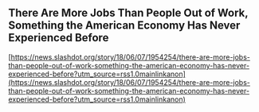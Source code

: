 ## There Are More Jobs Than People Out of Work, Something the American Economy Has Never Experienced Before
  
  [https://news.slashdot.org/story/18/06/07/1954254/there-are-more-jobs-than-people-out-of-work-something-the-american-economy-has-never-experienced-before?utm_source=rss1.0mainlinkanon](https://news.slashdot.org/story/18/06/07/1954254/there-are-more-jobs-than-people-out-of-work-something-the-american-economy-has-never-experienced-before?utm_source=rss1.0mainlinkanon)